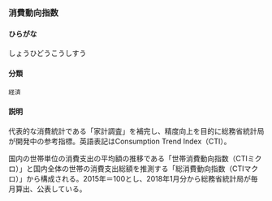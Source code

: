 <div style="display:none;">

## [あ行](securities-terms?id=あ行)
## [か行](securities-terms?id=か行)
## [さ行](securities-terms?id=さ行)

</div>

### 消費動向指数

#### ひらがな

しょうひどうこうしすう

#### 分類

`経済`

#### 説明

代表的な消費統計である「家計調査」を補完し、精度向上を目的に総務省統計局が開発中の参考指標。英語表記はConsumption Trend Index（CTI）。
 
国内の世帯単位の消費支出の平均額の推移である「世帯消費動向指数（CTIミクロ）」と国内全体の世帯の消費支出総額を推測する「総消費動向指数（CTIマクロ）」から構成される。2015年＝100とし、2018年1月分から総務省統計局が毎月算出、公表している。

<div style="display:none;">

## [た行](securities-terms?id=た行)
## [な行](securities-terms?id=な行)
## [は行](securities-terms?id=は行)
## [ま行](securities-terms?id=ま行)
## [や行](securities-terms?id=や行)
## [ら行](securities-terms?id=ら行)
## [わ行](securities-terms?id=わ行)
## [英数字・記号](securities-terms?id=英数字・記号)

</div>

